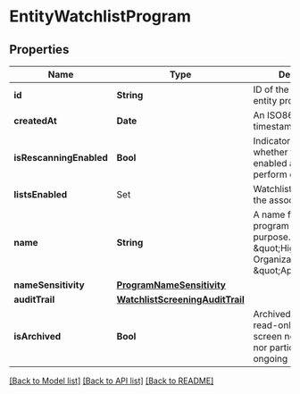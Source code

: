 # EntityWatchlistProgram

## Properties
Name | Type | Description | Notes
------------ | ------------- | ------------- | -------------
**id** | **String** | ID of the associated entity program. | 
**createdAt** | **Date** | An ISO8601 formatted timestamp. | 
**isRescanningEnabled** | **Bool** | Indicator specifying whether the program is enabled and will perform daily rescans. | 
**listsEnabled** | Set<EntityWatchlistCode> | Watchlists enabled for the associated program | 
**name** | **String** | A name for the entity program to define its purpose. For example, \&quot;High Risk Organizations\&quot; or \&quot;Applicants\&quot;. | 
**nameSensitivity** | [**ProgramNameSensitivity**](ProgramNameSensitivity.md) |  | 
**auditTrail** | [**WatchlistScreeningAuditTrail**](WatchlistScreeningAuditTrail.md) |  | 
**isArchived** | **Bool** | Archived programs are read-only and cannot screen new customers nor participate in ongoing monitoring. | 

[[Back to Model list]](../README.md#documentation-for-models) [[Back to API list]](../README.md#documentation-for-api-endpoints) [[Back to README]](../README.md)


